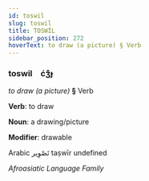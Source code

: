 ```yaml
---
id: toswil
slug: toswil
title: TOSWİL
sidebar_position: 272
hoverText: to draw (a picture) § Verb
---
```


### toswil&emsp;<span kind="abugida">ćʒ͊ɟ</span>

*to draw (a picture)* **§** Verb

**Verb**: to draw

**Noun**: a drawing/picture

**Modifier**: drawable

Arabic تَصْوِير taṣwīr undefined

*Afroasiatic Language Family*